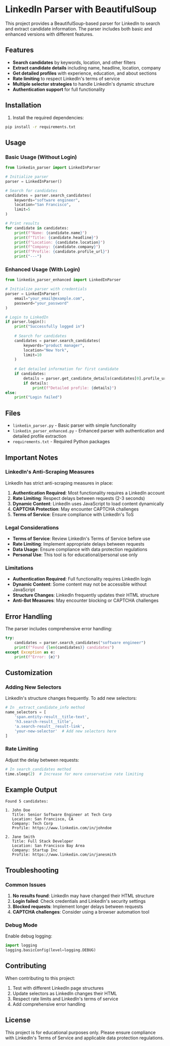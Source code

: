 # LinkedIn Parser with BeautifulSoup

This project provides a BeautifulSoup-based parser for LinkedIn to search and extract candidate information. The parser includes both basic and enhanced versions with different features.

## Features

- **Search candidates** by keywords, location, and other filters
- **Extract candidate details** including name, headline, location, company
- **Get detailed profiles** with experience, education, and about sections
- **Rate limiting** to respect LinkedIn's terms of service
- **Multiple selector strategies** to handle LinkedIn's dynamic structure
- **Authentication support** for full functionality

## Installation

1. Install the required dependencies:
```bash
pip install -r requirements.txt
```

## Usage

### Basic Usage (Without Login)

```python
from linkedin_parser import LinkedInParser

# Initialize parser
parser = LinkedInParser()

# Search for candidates
candidates = parser.search_candidates(
    keywords="software engineer",
    location="San Francisco",
    limit=5
)

# Print results
for candidate in candidates:
    print(f"Name: {candidate.name}")
    print(f"Title: {candidate.headline}")
    print(f"Location: {candidate.location}")
    print(f"Company: {candidate.company}")
    print(f"Profile: {candidate.profile_url}")
    print("---")
```

### Enhanced Usage (With Login)

```python
from linkedin_parser_enhanced import LinkedInParser

# Initialize parser with credentials
parser = LinkedInParser(
    email="your_email@example.com",
    password="your_password"
)

# Login to LinkedIn
if parser.login():
    print("Successfully logged in")
    
    # Search for candidates
    candidates = parser.search_candidates(
        keywords="product manager",
        location="New York",
        limit=10
    )
    
    # Get detailed information for first candidate
    if candidates:
        details = parser.get_candidate_details(candidates[0].profile_url)
        if details:
            print(f"Detailed profile: {details}")
else:
    print("Login failed")
```

## Files

- `linkedin_parser.py` - Basic parser with simple functionality
- `linkedin_parser_enhanced.py` - Enhanced parser with authentication and detailed profile extraction
- `requirements.txt` - Required Python packages

## Important Notes

### LinkedIn's Anti-Scraping Measures

LinkedIn has strict anti-scraping measures in place:

1. **Authentication Required**: Most functionality requires a LinkedIn account
2. **Rate Limiting**: Respect delays between requests (2-3 seconds)
3. **Dynamic Content**: LinkedIn uses JavaScript to load content dynamically
4. **CAPTCHA Protection**: May encounter CAPTCHA challenges
5. **Terms of Service**: Ensure compliance with LinkedIn's ToS

### Legal Considerations

- **Terms of Service**: Review LinkedIn's Terms of Service before use
- **Rate Limiting**: Implement appropriate delays between requests
- **Data Usage**: Ensure compliance with data protection regulations
- **Personal Use**: This tool is for educational/personal use only

### Limitations

- **Authentication Required**: Full functionality requires LinkedIn login
- **Dynamic Content**: Some content may not be accessible without JavaScript
- **Structure Changes**: LinkedIn frequently updates their HTML structure
- **Anti-Bot Measures**: May encounter blocking or CAPTCHA challenges

## Error Handling

The parser includes comprehensive error handling:

```python
try:
    candidates = parser.search_candidates("software engineer")
    print(f"Found {len(candidates)} candidates")
except Exception as e:
    print(f"Error: {e}")
```

## Customization

### Adding New Selectors

LinkedIn's structure changes frequently. To add new selectors:

```python
# In _extract_candidate_info method
name_selectors = [
    'span.entity-result__title-text',
    'h3.search-result__title',
    'a.search-result__result-link',
    'your-new-selector'  # Add new selectors here
]
```

### Rate Limiting

Adjust the delay between requests:

```python
# In search_candidates method
time.sleep(2)  # Increase for more conservative rate limiting
```

## Example Output

```
Found 5 candidates:

1. John Doe
   Title: Senior Software Engineer at Tech Corp
   Location: San Francisco, CA
   Company: Tech Corp
   Profile: https://www.linkedin.com/in/johndoe

2. Jane Smith
   Title: Full Stack Developer
   Location: San Francisco Bay Area
   Company: Startup Inc
   Profile: https://www.linkedin.com/in/janesmith
```

## Troubleshooting

### Common Issues

1. **No results found**: LinkedIn may have changed their HTML structure
2. **Login failed**: Check credentials and LinkedIn's security settings
3. **Blocked requests**: Implement longer delays between requests
4. **CAPTCHA challenges**: Consider using a browser automation tool

### Debug Mode

Enable debug logging:

```python
import logging
logging.basicConfig(level=logging.DEBUG)
```

## Contributing

When contributing to this project:

1. Test with different LinkedIn page structures
2. Update selectors as LinkedIn changes their HTML
3. Respect rate limits and LinkedIn's terms of service
4. Add comprehensive error handling

## License

This project is for educational purposes only. Please ensure compliance with LinkedIn's Terms of Service and applicable data protection regulations.

